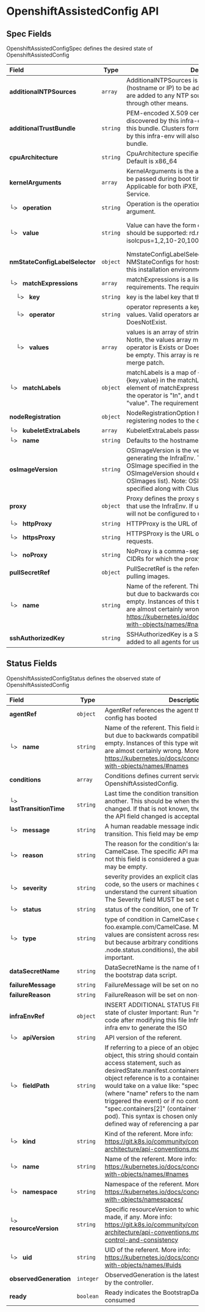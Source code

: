 # OpenshiftAssistedConfig API

## Spec Fields

OpenshiftAssistedConfigSpec defines the desired state of OpenshiftAssistedConfig

| Field | Type | Description | Validations |
|:---|---|---|---|
|  **additionalNTPSources** | `array` | AdditionalNTPSources is a list of NTP sources (hostname or IP) to be added to all cluster hosts. They are added to any NTP sources that were configured through other means. | N/A |
|  **additionalTrustBundle** | `string` | PEM-encoded X.509 certificate bundle. Hosts discovered by this infra-env will trust the certificates in this bundle. Clusters formed from the hosts discovered by this infra-env will also trust the certificates in this bundle. | N/A |
|  **cpuArchitecture** | `string` | CpuArchitecture specifies the target CPU architecture. Default is x86_64 | N/A |
|  **kernelArguments** | `array` | KernelArguments is the additional kernel arguments to be passed during boot time of the discovery image. Applicable for both iPXE, and ISO streaming from Image Service. | N/A |
| └>&nbsp;&nbsp; **operation** | `string` | Operation is the operation to apply on the kernel argument. | N/A |
| └>&nbsp;&nbsp; **value** | `string` | Value can have the form <parameter> or <parameter>=<value>. The following examples should be supported: rd.net.timeout.carrier=60 isolcpus=1,2,10-20,100-2000:2/25 quiet | `Pattern=^(?:(?:[^ \t\n\r"]+)\|(?:"[^"]*"))+$` |
|  **nmStateConfigLabelSelector** | `object` | NmstateConfigLabelSelector associates NMStateConfigs for hosts that are considered part of this installation environment. | N/A |
| └>&nbsp;&nbsp; **matchExpressions** | `array` | matchExpressions is a list of label selector requirements. The requirements are ANDed. | N/A |
| &nbsp;&nbsp;&nbsp;&nbsp;└>&nbsp;&nbsp; **key** | `string` | key is the label key that the selector applies to. | N/A |
| &nbsp;&nbsp;&nbsp;&nbsp;└>&nbsp;&nbsp; **operator** | `string` | operator represents a key's relationship to a set of values. Valid operators are In, NotIn, Exists and DoesNotExist. | N/A |
| &nbsp;&nbsp;&nbsp;&nbsp;└>&nbsp;&nbsp; **values** | `array` | values is an array of string values. If the operator is In or NotIn, the values array must be non-empty. If the operator is Exists or DoesNotExist, the values array must be empty. This array is replaced during a strategic merge patch. | N/A |
| └>&nbsp;&nbsp; **matchLabels** | `object` | matchLabels is a map of {key,value} pairs. A single {key,value} in the matchLabels map is equivalent to an element of matchExpressions, whose key field is "key", the operator is "In", and the values array contains only "value". The requirements are ANDed. | N/A |
|  **nodeRegistration** | `object` | NodeRegistrationOption holds fields related to registering nodes to the cluster | N/A |
| └>&nbsp;&nbsp; **kubeletExtraLabels** | `array` | KubeletExtraLabels passes extra labels to kubelet. | N/A |
| └>&nbsp;&nbsp; **name** | `string` | Defaults to the hostname of the node if not provided. | N/A |
|  **osImageVersion** | `string` | OSImageVersion is the version of OS image to use when generating the InfraEnv. The version should refer to an OSImage specified in the AgentServiceConfig (i.e. OSImageVersion should equal to an OpenshiftVersion in OSImages list). Note: OSImageVersion can't be specified along with ClusterRef. | N/A |
|  **proxy** | `object` | Proxy defines the proxy settings for agents and clusters that use the InfraEnv. If unset, the agents and clusters will not be configured to use a proxy. | N/A |
| └>&nbsp;&nbsp; **httpProxy** | `string` | HTTPProxy is the URL of the proxy for HTTP requests. | N/A |
| └>&nbsp;&nbsp; **httpsProxy** | `string` | HTTPSProxy is the URL of the proxy for HTTPS requests. | N/A |
| └>&nbsp;&nbsp; **noProxy** | `string` | NoProxy is a comma-separated list of domains and CIDRs for which the proxy should not be used. | N/A |
|  **pullSecretRef** | `object` | PullSecretRef is the reference to the secret to use when pulling images. | N/A |
| └>&nbsp;&nbsp; **name** | `string` | Name of the referent. This field is effectively required, but due to backwards compatibility is allowed to be empty. Instances of this type with an empty value here are almost certainly wrong. More info: https://kubernetes.io/docs/concepts/overview/working-with-objects/names/#names | N/A |
|  **sshAuthorizedKey** | `string` | SSHAuthorizedKey is a SSH public keys that will be added to all agents for use in debugging. | N/A |
## Status Fields

OpenshiftAssistedConfigStatus defines the observed state of OpenshiftAssistedConfig

| Field | Type | Description | Validations |
|:---|---|---|---|
|  **agentRef** | `object` | AgentRef references the agent this agent bootstrap config has booted | N/A |
| └>&nbsp;&nbsp; **name** | `string` | Name of the referent. This field is effectively required, but due to backwards compatibility is allowed to be empty. Instances of this type with an empty value here are almost certainly wrong. More info: https://kubernetes.io/docs/concepts/overview/working-with-objects/names/#names | N/A |
|  **conditions** | `array` | Conditions defines current service state of the OpenshiftAssistedConfig. | N/A |
| └>&nbsp;&nbsp; **lastTransitionTime** | `string` | Last time the condition transitioned from one status to another. This should be when the underlying condition changed. If that is not known, then using the time when the API field changed is acceptable. | N/A |
| └>&nbsp;&nbsp; **message** | `string` | A human readable message indicating details about the transition. This field may be empty. | N/A |
| └>&nbsp;&nbsp; **reason** | `string` | The reason for the condition's last transition in CamelCase. The specific API may choose whether or not this field is considered a guaranteed API. This field may be empty. | N/A |
| └>&nbsp;&nbsp; **severity** | `string` | severity provides an explicit classification of Reason code, so the users or machines can immediately understand the current situation and act accordingly. The Severity field MUST be set only when Status=False. | N/A |
| └>&nbsp;&nbsp; **status** | `string` | status of the condition, one of True, False, Unknown. | N/A |
| └>&nbsp;&nbsp; **type** | `string` | type of condition in CamelCase or in foo.example.com/CamelCase. Many .condition.type values are consistent across resources like Available, but because arbitrary conditions can be useful (see .node.status.conditions), the ability to deconflict is important. | N/A |
|  **dataSecretName** | `string` | DataSecretName is the name of the secret that stores the bootstrap data script. | N/A |
|  **failureMessage** | `string` | FailureMessage will be set on non-retryable errors | N/A |
|  **failureReason** | `string` | FailureReason will be set on non-retryable errors | N/A |
|  **infraEnvRef** | `object` | INSERT ADDITIONAL STATUS FIELD - define observed state of cluster Important: Run "make" to regenerate code after modifying this file InfraEnvRef references the infra env to generate the ISO | N/A |
| └>&nbsp;&nbsp; **apiVersion** | `string` | API version of the referent. | N/A |
| └>&nbsp;&nbsp; **fieldPath** | `string` | If referring to a piece of an object instead of an entire object, this string should contain a valid JSON/Go field access statement, such as desiredState.manifest.containers[2]. For example, if the object reference is to a container within a pod, this would take on a value like: "spec.containers{name}" (where "name" refers to the name of the container that triggered the event) or if no container name is specified "spec.containers[2]" (container with index 2 in this pod). This syntax is chosen only to have some well-defined way of referencing a part of an object. | N/A |
| └>&nbsp;&nbsp; **kind** | `string` | Kind of the referent. More info: https://git.k8s.io/community/contributors/devel/sig-architecture/api-conventions.md#types-kinds | N/A |
| └>&nbsp;&nbsp; **name** | `string` | Name of the referent. More info: https://kubernetes.io/docs/concepts/overview/working-with-objects/names/#names | N/A |
| └>&nbsp;&nbsp; **namespace** | `string` | Namespace of the referent. More info: https://kubernetes.io/docs/concepts/overview/working-with-objects/namespaces/ | N/A |
| └>&nbsp;&nbsp; **resourceVersion** | `string` | Specific resourceVersion to which this reference is made, if any. More info: https://git.k8s.io/community/contributors/devel/sig-architecture/api-conventions.md#concurrency-control-and-consistency | N/A |
| └>&nbsp;&nbsp; **uid** | `string` | UID of the referent. More info: https://kubernetes.io/docs/concepts/overview/working-with-objects/names/#uids | N/A |
|  **observedGeneration** | `integer` | ObservedGeneration is the latest generation observed by the controller. | N/A |
|  **ready** | `boolean` | Ready indicates the BootstrapData field is ready to be consumed | N/A |
